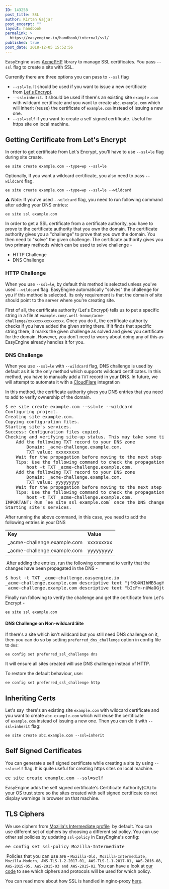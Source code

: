 ```yaml
---
ID: 143258
post_title: SSL
author: Kirtan Gajjar
post_excerpt: ""
layout: handbook
permalink: >
  https://easyengine.io/handbook/internal/ssl/
published: true
post_date: 2018-12-05 15:52:56
---
```

<!-- wp:paragraph -->
<p>EasyEngine uses <a href="https://github.com/acmephp/acmephp">AcmePHP</a> library to manage SSL certificates. You pass&nbsp;<code>--ssl</code> flag to create a site with SSL.</p>
<!-- /wp:paragraph -->

<!-- wp:paragraph -->
<p>Currently there are three options you can pass to <code>--ssl</code> flag</p>
<!-- /wp:paragraph -->

<!-- wp:list -->
<ul><li><code>--ssl=le</code>. It should be used if you want to issue a new certificate from <a href="https://letsencrypt.org/">Let's Encrypt</a>.</li><li><code>--ssl=inherit</code>. It should be used if there's an existing site <code>example.com</code> with wildcard certificate and you want to create <code>abc.example.com</code> which will inherit (reuse) the certificate of <code>example.com</code> instead of issuing a new one.</li><li><code>--ssl=self</code> if you want to create a self signed certificate. Useful for https site on local machine.</li></ul>
<!-- /wp:list -->

<!-- wp:heading -->
<h2>Getting Certificate from Let's Encrypt</h2>
<!-- /wp:heading -->

<!-- wp:paragraph -->
<p>In order to get certificate from Let's Encrypt, you'll have to use <code>--ssl=le</code>&nbsp;flag during site create.</p>
<!-- /wp:paragraph -->

<!-- wp:code -->
<pre class="wp-block-code"><code>ee site create example.com --type=wp --ssl=le</code></pre>
<!-- /wp:code -->

<!-- wp:paragraph -->
<p>Optionally, If you want a wildcard certificate, you also need to pass <code>--wildcard</code>&nbsp;flag.</p>
<!-- /wp:paragraph -->

<!-- wp:code -->
<pre class="wp-block-code"><code>ee site create example.com --type=wp --ssl=le --wildcard</code></pre>
<!-- /wp:code -->

<!-- wp:paragraph -->
<p>⚠️&nbsp;<em>Note</em>: If you've used <code>--wildcard</code>&nbsp;flag, you need to run following command after adding your DNS entries:&nbsp;</p>
<!-- /wp:paragraph -->

<!-- wp:code -->
<pre class="wp-block-code"><code>ee site ssl example.com</code></pre>
<!-- /wp:code -->

<!-- wp:paragraph -->
<p>In order to get a SSL certificate from a certificate authority, you have to prove to the certificate authority that you own the domain. The certificate authority gives you a "challenge" to prove that you own the domain. You then need to "solve" the given challenge. The certificate authority gives you two primary methods which can be used to solve challenge -&nbsp;</p>
<!-- /wp:paragraph -->

<!-- wp:list -->
<ul><li>HTTP Challenge</li><li>DNS Challenge&nbsp;</li></ul>
<!-- /wp:list -->

<!-- wp:heading {"level":3} -->
<h3>HTTP Challenge</h3>
<!-- /wp:heading -->

<!-- wp:paragraph -->
<p>When you use <code>--ssl=le</code>, by default this method is selected unless you've used <code>--wildcard</code>&nbsp;flag. EasyEngine automatically "solves" the challenge for you if this method is selected. Its only requirement is that the domain of site should point to the server where you're creating site.</p>
<!-- /wp:paragraph -->

<!-- wp:paragraph -->
<p>First of all, the certificate authority (Let's Encrypt) tells us to put a specific string in a file at <code>example.com/.well-known/acme-challenge/xxxxxxxxxxxxxxxx</code>. Once you do it, the certificate authority checks if you have added the given string there. If it finds that specific string there, it marks the given challenge as solved and gives you certificate for the domain. However, you don't need to worry about doing any of this as EasyEngine already handles it for you.</p>
<!-- /wp:paragraph -->

<!-- wp:heading {"level":3} -->
<h3>DNS Challenge</h3>
<!-- /wp:heading -->

<!-- wp:paragraph -->
<p>When you use&nbsp;<code>--ssl=le</code>&nbsp;with <code>--wildcard</code>&nbsp;flag, DNS challenge is used by default as it is the only method which supports wildcard certificates. In this method, you have to manually add a <code>TXT</code> record in your DNS. In future, we will attempt to automate it with a <a href="https://www.cloudflare.com/">CloudFlare</a> integration&nbsp;</p>
<!-- /wp:paragraph -->

<!-- wp:paragraph -->
<p>In this method, the certificate authority gives you DNS entries that you need to add to verify ownership of the domain.</p>
<!-- /wp:paragraph -->

<!-- wp:preformatted -->
<pre class="wp-block-preformatted">$ ee site create example.com --ssl=le --wildcard<br>Configuring project.<br>Creating site example.com.<br>Copying configuration files.<br>Starting site's services.<br>Success: Configuration files copied.<br>Checking and verifying site-up status. This may take some time.<br>    Add the following TXT record to your DNS zone<br>        Domain: _acme-challenge.example.com.<br>        TXT value: xxxxxxxxx<br>    Wait for the propagation before moving to the next step<br>    Tips: Use the following command to check the propagation<br>        host -t TXT _acme-challenge.example.com.<br>    Add the following TXT record to your DNS zone<br>        Domain: _acme-challenge.example.com.<br>        TXT value: yyyyyyyyy<br>    Wait for the propagation before moving to the next step<br>    Tips: Use the following command to check the propagation<br>        host -t TXT _acme-challenge.example.com.<br>IMPORTANT: Run `ee site ssl example.com` once the DNS changes have propagated to complete the certification generation and installation.<br>Starting site's services.</pre>
<!-- /wp:preformatted -->

<!-- wp:paragraph -->
<p>After running the above command, in this case, you need to add the following entries in your DNS</p>
<!-- /wp:paragraph -->

<!-- wp:table {"align":"center","className":"is-style-regular"} -->
<table class="wp-block-table aligncenter is-style-regular"><tbody><tr><td><strong>Key</strong></td><td><strong>Value</strong></td></tr><tr><td>_acme-challenge.example.com</td><td>xxxxxxxxx</td></tr><tr><td>_acme-challenge.example.com</td><td>yyyyyyyyy</td></tr></tbody></table>
<!-- /wp:table -->

<!-- wp:paragraph -->
<p>&nbsp;After adding the entries, run the following command to verify that the changes have been propagated in the DNS -&nbsp;</p>
<!-- /wp:paragraph -->

<!-- wp:preformatted -->
<pre class="wp-block-preformatted">$ host -t TXT _acme-challenge.easyengine.io<br>_acme-challenge.example.com descriptive text "jfKbXNIhMB5agYNfYQqwZdFJmaHv1j-c_-wBk3cI7qg"<br>_acme-challenge.example.com descriptive text "bIcFm-nUWaOGjtqDiTFMvDz2aFInLyro5bN9E2VvWpI"</pre>
<!-- /wp:preformatted -->

<!-- wp:paragraph -->
<p>Finally run following to verify the challenge and get the certificate from Let's Encrypt -&nbsp;</p>
<!-- /wp:paragraph -->

<!-- wp:code -->
<pre class="wp-block-code"><code>ee site ssl example.com</code></pre>
<!-- /wp:code -->

<!-- wp:heading {"level":4} -->
<h4>DNS Challenge on Non-wildcard Site</h4>
<!-- /wp:heading -->

<!-- wp:paragraph -->
<p>If there's a site which isn't wildcard but you still need DNS challenge on it, then you can do so by setting&nbsp;<code>preferred_dns_challenge</code>&nbsp;option in config file to <code>dns</code>:</p>
<!-- /wp:paragraph -->

<!-- wp:code -->
<pre class="wp-block-code"><code>ee config set preferred_ssl_challenge dns</code></pre>
<!-- /wp:code -->

<!-- wp:paragraph -->
<p>It will ensure all sites created will use DNS challenge instead of HTTP.&nbsp;</p>
<!-- /wp:paragraph -->

<!-- wp:paragraph -->
<p>To restore the default behaviour, use:</p>
<!-- /wp:paragraph -->

<!-- wp:code -->
<pre class="wp-block-code"><code>ee config set preferred_ssl_challenge http</code></pre>
<!-- /wp:code -->

<!-- wp:heading -->
<h2>Inheriting Certs</h2>
<!-- /wp:heading -->

<!-- wp:paragraph -->
<p>Let's say&nbsp; there's an existing site&nbsp;<code>example.com</code>&nbsp;with wildcard certificate and you want to create&nbsp;<code>abc.example.com</code>&nbsp;which will reuse the certificate of&nbsp;<code>example.com</code>&nbsp;instead of issuing a new one. Then you can do it with <code>--ssl=inherit</code>&nbsp;flag:</p>
<!-- /wp:paragraph -->

<!-- wp:code -->
<pre class="wp-block-code"><code>ee site create abc.example.com --ssl=inherit</code></pre>
<!-- /wp:code -->

<!-- wp:heading -->
<h2>Self Signed Certificates</h2>
<!-- /wp:heading -->

<!-- wp:paragraph -->
<p>You can generate a self signed certificate while creating a site by using <code>--ssl=self</code> flag. It is quite useful for creating https sites on local machine. </p>
<!-- /wp:paragraph -->

<!-- wp:preformatted -->
<pre class="wp-block-preformatted">ee site create example.com --ssl=self </pre>
<!-- /wp:preformatted -->

<!-- wp:paragraph -->
<p>EasyEngine adds the self signed certificate's Certificate Authority(CA) to your OS trust store so the sites created with self signed certificate do not display warnings in browser on that machine.</p>
<!-- /wp:paragraph -->

<!-- wp:heading -->
<h2>TLS Ciphers</h2>
<!-- /wp:heading -->

<!-- wp:paragraph -->
<p><p>We use <span style="font-family: -apple-system, BlinkMacSystemFont, &quot;Segoe UI&quot;, Roboto, Oxygen-Sans, Oxygen, &quot;Fira Sans&quot;, Ubuntu, Cantarell, &quot;Droid Sans&quot;, &quot;Helvetica Neue&quot;, Arial, &quot;Apple Color Emoji&quot;, &quot;Segoe UI Emoji&quot;, &quot;Segoe UI Symbol&quot;, sans-serif;">ciphers from </span><a href="https://mozilla.github.io/server-side-tls/ssl-config-generator/">Mozilla's Intermediate profile</a>  by default. You can use <span style="font-family: -apple-system, BlinkMacSystemFont, &quot;Segoe UI&quot;, Roboto, Oxygen-Sans, Oxygen, &quot;Fira Sans&quot;, Ubuntu, Cantarell, &quot;Droid Sans&quot;, &quot;Helvetica Neue&quot;, Arial, &quot;Apple Color Emoji&quot;, &quot;Segoe UI Emoji&quot;, &quot;Segoe UI Symbol&quot;, sans-serif;">different set of ciphers </span>by choosing a different ssl policy. You can use other ssl policies by updating <code>ssl-policy</code> in EasyEngine's config:</p><pre>ee config set ssl-policy Mozilla-Intermediate</pre><p> Policies that you can use are - <code>Mozilla-Old, Mozilla-Intermediate, Mozilla-Modern, AWS-TLS-1-2-2017-01, AWS-TLS-1-1-2017-01, AWS-2016-08, AWS-2015-05, AWS-2015-03 and AWS-2015-02</code>. You can have a look at <a href="https://github.com/EasyEngine/dockerfiles/blob/78b9d1ba52d0ba6ba01548e9808dae83e812e542/nginx-proxy/nginx.tmpl#L291">our code</a> to see which ciphers and protocols will be used for which policy.</p></p>
<!-- /wp:paragraph -->

<!-- wp:paragraph -->
<p>You can read more about how SSL is handled in nginx-proxy <a href="https://easyengine.io/handbook/internal/nginx-proxy/">here</a>.</p>
<!-- /wp:paragraph -->
